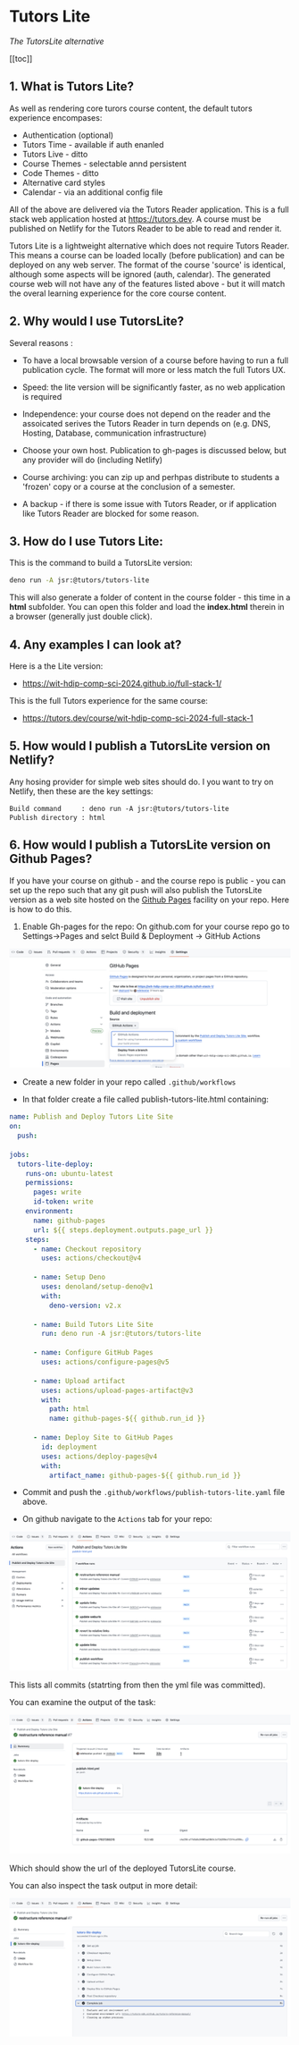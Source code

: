 # Tutors Lite

*The TutorsLite alternative*

[[toc]]

## 1. What is Tutors Lite?

As well as rendering core turors course content, the default tutors experience encompases:

- Authentication (optional)
- Tutors Time - available if auth enanled
- Tutors Live - ditto
- Course Themes - selectable annd persistent
- Code Themes - ditto
- Alternative card styles
- Calendar - via an additional config file

All of the above are delivered via the Tutors Reader application. This is a full stack web application hosted at https://tutors.dev. A course must be published on Netlify for the Tutors Reader to be able to read and render it.

Tutors Lite is a lightweight alternative which does not require Tutors Reader. This means a course can be loaded locally (before publication) and can be deployed on any web server. The format of the course 'source' is identical, although some aspects will be ignored (auth, calendar). The generated course web will not have any of the features listed above - but it will match the overal learning experience for the core course content.

## 2. Why would I use TutorsLite?

Several reasons :

- To have a local browsable version of a course before having to run a full publication cycle. The format will more or less match the full Tutors UX.

- Speed: the lite version will be significantly faster, as no web application is required

- Independence: your course does not depend on the reader and the assoicated serives the Tutors Reader in turn depends on (e.g. DNS, Hosting, Database, communication infrastructure)

- Choose your own host. Publication to gh-pages is discussed below, but any provider will do (including Netlify)

- Course archiving: you can zip up and perhpas distribute to students a 'frozen' copy or a course at the conclusion of a semester.

- A backup - if there is some issue with Tutors Reader, or if application like Tutors Reader are blocked for some reason.

## 3. How do I use Tutors Lite:

This is the command to build a TutorsLite version:

~~~bash
deno run -A jsr:@tutors/tutors-lite
~~~

This will also generate a folder of content in the course folder - this time in a **html** subfolder. You can open this folder and load the **index.html** therein in a browser (generally just double click).  

## 4. Any examples I can look at?

Here is a the Lite version:

- <https://wit-hdip-comp-sci-2024.github.io/full-stack-1/>

This is the full Tutors experience for the same course:

- <https://tutors.dev/course/wit-hdip-comp-sci-2024-full-stack-1>


## 5. How would I publish a TutorsLite version on Netlify?

Any hosing provider for simple web sites should do. I you want to try on Netlify, then these are the key settings:

~~~
Build command     : deno run -A jsr:@tutors/tutors-lite
Publish directory : html
~~~

## 6. How would I publish a TutorsLite version on Github Pages?

If you have your course on github - and the course repo is public - you can set up the repo such that any git push will also publish the TutorsLite version as a web site hosted on the [Github Pages](https://docs.github.com/en/pages/getting-started-with-github-pages/what-is-github-pages) facility on your repo. Here is how to do this.

1. Enable Gh-pages for the repo: On github.com for your course repo go to Settings->Pages and selct Build & Deployment -> GitHub Actions

![](img/gh-pages.png)

- Create a new folder in your repo called `.github/workflows`

- In that folder create a file called publish-tutors-lite.html containing:

~~~yaml
name: Publish and Deploy Tutors Lite Site
on:
  push:

jobs:
  tutors-lite-deploy:
    runs-on: ubuntu-latest
    permissions:
      pages: write
      id-token: write
    environment:
      name: github-pages
      url: ${{ steps.deployment.outputs.page_url }}
    steps:
      - name: Checkout repository
        uses: actions/checkout@v4

      - name: Setup Deno
        uses: denoland/setup-deno@v1
        with:
          deno-version: v2.x

      - name: Build Tutors Lite Site
        run: deno run -A jsr:@tutors/tutors-lite

      - name: Configure GitHub Pages
        uses: actions/configure-pages@v5

      - name: Upload artifact
        uses: actions/upload-pages-artifact@v3
        with:
          path: html
          name: github-pages-${{ github.run_id }}

      - name: Deploy Site to GitHub Pages
        id: deployment
        uses: actions/deploy-pages@v4
        with:
          artifact_name: github-pages-${{ github.run_id }}
~~~

- Commit and push the `.github/workflows/publish-tutors-lite.yaml` file above.

- On github navigate to the `Actions` tab for your repo:

![](img/workflow-1.png)

This lists all commits (statrting from then the yml file was committed).

You can examine the output of the task:

![](img/workflow-2.png)

Which should show the url of the deployed TutorsLite course. 

You can also inspect the task output in more detail:

![](img/workflow-3.png)





